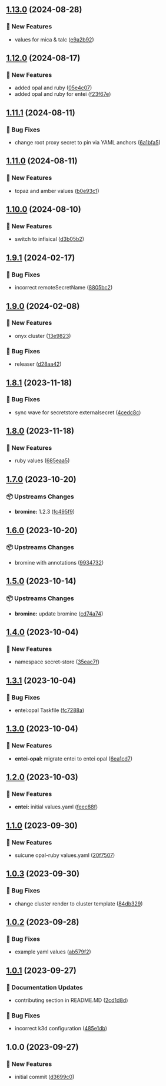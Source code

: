 ## [1.13.0](https://github.com/AtomiCloud/sulfoxide.boron/compare/v1.12.0...v1.13.0) (2024-08-28)


### 🚀 New Features

* values for mica & talc ([e9a2b92](https://github.com/AtomiCloud/sulfoxide.boron/commit/e9a2b92c5c6c9f3d91ca432e12f16b88425da46c))

## [1.12.0](https://github.com/AtomiCloud/sulfoxide.boron/compare/v1.11.1...v1.12.0) (2024-08-17)


### 🚀 New Features

* added opal and ruby ([05e4c07](https://github.com/AtomiCloud/sulfoxide.boron/commit/05e4c07e23a40cba7986895752aa5d697e9785c3))
* added opal and ruby for entei ([f23f67e](https://github.com/AtomiCloud/sulfoxide.boron/commit/f23f67ed971e513204d2a9d2da2b0e7b1cc40c6c))

## [1.11.1](https://github.com/AtomiCloud/sulfoxide.boron/compare/v1.11.0...v1.11.1) (2024-08-11)


### 🐛 Bug Fixes

* change root proxy secret to pin via YAML anchors ([6a1bfa5](https://github.com/AtomiCloud/sulfoxide.boron/commit/6a1bfa5bde89dee803162d70999c811bbbe0e492))

## [1.11.0](https://github.com/AtomiCloud/sulfoxide.boron/compare/v1.10.0...v1.11.0) (2024-08-11)


### 🚀 New Features

* topaz and amber values ([b0e93c1](https://github.com/AtomiCloud/sulfoxide.boron/commit/b0e93c10f627f2c41cf5da3747f76b2aec4cdb78))

## [1.10.0](https://github.com/AtomiCloud/sulfoxide.boron/compare/v1.9.1...v1.10.0) (2024-08-10)


### 🚀 New Features

* switch to infisical ([d3b05b2](https://github.com/AtomiCloud/sulfoxide.boron/commit/d3b05b21772c1284eef97ac5847840c73608e6ef))

## [1.9.1](https://github.com/AtomiCloud/sulfoxide.boron/compare/v1.9.0...v1.9.1) (2024-02-17)


### 🐛 Bug Fixes

* incorrect remoteSecretName ([8805bc2](https://github.com/AtomiCloud/sulfoxide.boron/commit/8805bc29b1eb01c305fe70e8d66e7447f4b81f38))

## [1.9.0](https://github.com/AtomiCloud/sulfoxide.boron/compare/v1.8.1...v1.9.0) (2024-02-08)


### 🚀 New Features

* onyx cluster ([13e9823](https://github.com/AtomiCloud/sulfoxide.boron/commit/13e9823182d291bdf5d63ab6d6ed4fe70c6c0785))


### 🐛 Bug Fixes

* releaser ([d28aa42](https://github.com/AtomiCloud/sulfoxide.boron/commit/d28aa42e923d68e819983948f024886a7a741a0c))

## [1.8.1](https://github.com/AtomiCloud/sulfoxide.boron/compare/v1.8.0...v1.8.1) (2023-11-18)


### 🐛 Bug Fixes

* sync wave for secretstore externalsecret ([4cedc8c](https://github.com/AtomiCloud/sulfoxide.boron/commit/4cedc8c074081ab75ac15dde6cae84cb5875839e))

## [1.8.0](https://github.com/AtomiCloud/sulfoxide.boron/compare/v1.7.0...v1.8.0) (2023-11-18)


### 🚀 New Features

* ruby values ([685eaa5](https://github.com/AtomiCloud/sulfoxide.boron/commit/685eaa5ef1ddfb14d4ee6e3637653cbb1340eeac))

## [1.7.0](https://github.com/AtomiCloud/sulfoxide.boron/compare/v1.6.0...v1.7.0) (2023-10-20)


### 📦 Upstreams Changes

* **bromine:** 1.2.3 ([fc495f9](https://github.com/AtomiCloud/sulfoxide.boron/commit/fc495f9f730b30a340ec5e667264c075e2d0f6b9))

## [1.6.0](https://github.com/AtomiCloud/sulfoxide.boron/compare/v1.5.0...v1.6.0) (2023-10-20)


### 📦 Upstreams Changes

* bromine with annotations ([9934732](https://github.com/AtomiCloud/sulfoxide.boron/commit/9934732455d30e74e640566979d2b39618c9649d))

## [1.5.0](https://github.com/AtomiCloud/sulfoxide.boron/compare/v1.4.0...v1.5.0) (2023-10-14)


### 📦 Upstreams Changes

* **bromine:** update bromine ([cd74a74](https://github.com/AtomiCloud/sulfoxide.boron/commit/cd74a74ca27ded7a807d048cf838003cf307d0c7))

## [1.4.0](https://github.com/AtomiCloud/sulfoxide.boron/compare/v1.3.1...v1.4.0) (2023-10-04)


### 🚀 New Features

* namespace secret-store ([35eac7f](https://github.com/AtomiCloud/sulfoxide.boron/commit/35eac7fb8dca4430b9058cf889155d8563696248))

## [1.3.1](https://github.com/AtomiCloud/sulfoxide.boron/compare/v1.3.0...v1.3.1) (2023-10-04)


### 🐛 Bug Fixes

* entei:opal Taskfile ([fc7288a](https://github.com/AtomiCloud/sulfoxide.boron/commit/fc7288ad4789c592abd183e7a0c6eb2cfba2749b))

## [1.3.0](https://github.com/AtomiCloud/sulfoxide.boron/compare/v1.2.0...v1.3.0) (2023-10-04)


### 🚀 New Features

* **entei-opal:** migrate entei to entei opal ([6ea1cd7](https://github.com/AtomiCloud/sulfoxide.boron/commit/6ea1cd73c3dbb5aaa2f54080fe1a1b6c08315576))

## [1.2.0](https://github.com/AtomiCloud/sulfoxide.boron/compare/v1.1.0...v1.2.0) (2023-10-03)


### 🚀 New Features

* **entei:** initial values.yaml ([feec88f](https://github.com/AtomiCloud/sulfoxide.boron/commit/feec88fd2e2db6266ec30c770fbb3cda79ada072))

## [1.1.0](https://github.com/AtomiCloud/sulfoxide.boron/compare/v1.0.3...v1.1.0) (2023-09-30)


### 🚀 New Features

* suicune opal-ruby values.yaml ([20f7507](https://github.com/AtomiCloud/sulfoxide.boron/commit/20f7507d002959a87dff16e379d52407ac5e27c9))

## [1.0.3](https://github.com/AtomiCloud/sulfoxide.boron/compare/v1.0.2...v1.0.3) (2023-09-30)


### 🐛 Bug Fixes

* change cluster render to cluster template ([84db329](https://github.com/AtomiCloud/sulfoxide.boron/commit/84db3290302b000cd991c41a4f2791237d576cd1))

## [1.0.2](https://github.com/AtomiCloud/sulfoxide.boron/compare/v1.0.1...v1.0.2) (2023-09-28)


### 🐛 Bug Fixes

* example yaml values ([ab579f2](https://github.com/AtomiCloud/sulfoxide.boron/commit/ab579f2c9defccc9f33551399a49f53684b37250))

## [1.0.1](https://github.com/AtomiCloud/sulfoxide.boron/compare/v1.0.0...v1.0.1) (2023-09-27)


### 📝 Documentation Updates

* contributing section in README.MD ([2cd1d8d](https://github.com/AtomiCloud/sulfoxide.boron/commit/2cd1d8dac5454700663d884f4736b347d8fe4d69))


### 🐛 Bug Fixes

* incorrect k3d configuration ([485e1db](https://github.com/AtomiCloud/sulfoxide.boron/commit/485e1db53bd3f4bd5bdd54ce5b5a8c51b1e01714))

## 1.0.0 (2023-09-27)


### 🚀 New Features

* initial commit ([d3699c0](https://github.com/AtomiCloud/sulfoxide.boron/commit/d3699c0d0eaf635ee46e91095079ddac8b712650))
